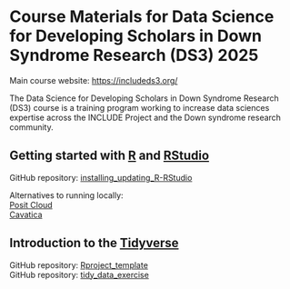 # Course Materials for Data Science for Developing Scholars in Down Syndrome Research (DS3) 2025  
Main course website: https://includeds3.org/
<!-- Course Description: -->
The Data Science for Developing Scholars in Down Syndrome Research (DS3) course is a training program working to increase data sciences expertise across the INCLUDE Project and the Down syndrome research community.  
<!-- Any other info/links here? -->


## Getting started with [R](https://cran.r-project.org/bin/macosx/) and [RStudio](https://posit.co/products/open-source/rstudio/)  
GitHub repository: [installing_updating_R-RStudio](https://github.com/DS3-2025/installing_updating_R-RStudio)

Alternatives to running locally:  
[Posit Cloud](https://posit.cloud/)  
[Cavatica](https://www.cavatica.org/)  


## Introduction to the [Tidyverse](https://tidyverse.tidyverse.org/)  
GitHub repository: [Rproject_template](https://github.com/DS3-2025/Rproject_template)  
GitHub repository: [tidy_data_exercise](https://github.com/DS3-2025/tidy_data_exercise)  


